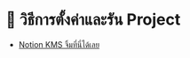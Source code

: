 # 📂 วิธีการตั้งค่าและรัน Project

- [Notion KMS จิ้มที่นี่ได้เลย](https://www.notion.so/ttsoftwaresolution/Front-End-Codebase-b1f833fcca23422d9d8c318e2ee31797)
